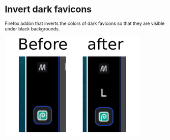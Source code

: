 # Invert dark favicons

Firefox addon that inverts the colors of dark favicons so that they are visible under black backgrounds.

![Example](screenshot.png "Example")
